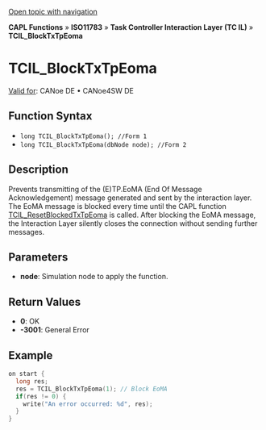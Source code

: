 [Open topic with navigation](../../../../../../CANoeDEFamily.htm#Topics/CAPLFunctions/ISO11783/ISOInteractionLayerTC/Functions/CAPLfunctionIso11783TCILBlockTxTpEoma.md)

**CAPL Functions** » **ISO11783** » **Task Controller Interaction Layer (TC IL)** » **TCIL_BlockTxTpEoma**

# TCIL_BlockTxTpEoma

[Valid for](../../../../Shared/FeatureAvailability.md): CANoe DE • CANoe4SW DE

## Function Syntax

- `long TCIL_BlockTxTpEoma(); //Form 1`
- `long TCIL_BlockTxTpEoma(dbNode node); //Form 2`

## Description

Prevents transmitting of the (E)TP.EoMA (End Of Message Acknowledgement) message generated and sent by the interaction layer. The EoMA message is blocked every time until the CAPL function [TCIL_ResetBlockedTxTpEoma](CAPLfunctionIso11783TCILResetBlockedTxTpEoma.md) is called. After blocking the EoMA message, the Interaction Layer silently closes the connection without sending further messages.

## Parameters

- **node**: Simulation node to apply the function.

## Return Values

- **0**: OK
- **-3001**: General Error

## Example

```c
on start {
  long res;
  res = TCIL_BlockTxTpEoma(1); // Block EoMA
  if(res != 0) {
    write("An error occurred: %d", res);
  }
}
```
